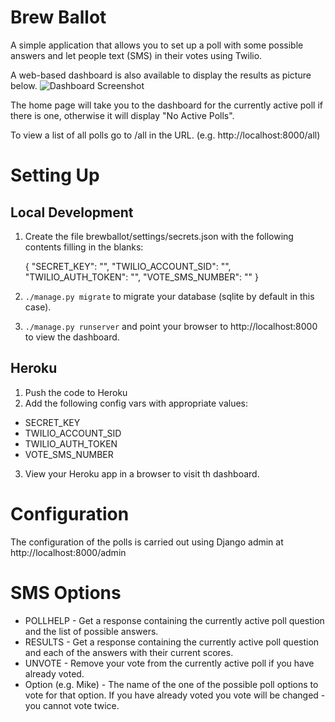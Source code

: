 Brew Ballot
===========

A simple application that allows you to set up a poll with some possible answers and let people text (SMS) in their votes using Twilio.

A web-based dashboard is also available to display the results as picture below.
![Dashboard Screenshot](/../screenshots/dashboard.png?raw=true "Dashboard Screenshot")

The home page will take you to the dashboard for the currently active poll if there is one, otherwise it will display "No Active Polls".

To view a list of all polls go to /all in the URL. (e.g. http://localhost:8000/all)

Setting Up
==========

Local Development
-----------------
1. Create the file brewballot/settings/secrets.json with the following contents filling in the blanks:


    {
      "SECRET_KEY": "",
      "TWILIO_ACCOUNT_SID": "",
      "TWILIO_AUTH_TOKEN": "",
      "VOTE_SMS_NUMBER": ""
    }
2. `./manage.py migrate` to migrate your database (sqlite by default in this case).
3. `./manage.py runserver` and point your browser to http://localhost:8000 to view the dashboard.

Heroku
------
1. Push the code to Heroku
2. Add the following config vars with appropriate values:
  - SECRET_KEY
  - TWILIO_ACCOUNT_SID
  - TWILIO_AUTH_TOKEN
  - VOTE_SMS_NUMBER
3. View your Heroku app in a browser to visit th dashboard.

Configuration
=============

The configuration of the polls is carried out using Django admin at http://localhost:8000/admin

SMS Options
===========
- POLLHELP - Get a response containing the currently active poll question and the list of possible answers.
- RESULTS - Get a response containing the currently active poll question and each of the answers with their current scores.
- UNVOTE - Remove your vote from the currently active poll if you have already voted.
- Option (e.g. Mike) - The name of the one of the possible poll options to vote for that option. If you have already voted you vote will be changed - you cannot vote twice.
